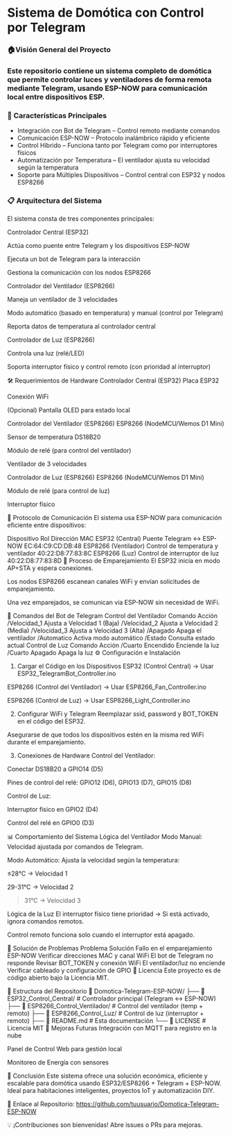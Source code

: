<h1>Sistema de Domótica con Control por Telegram</h1>

<h3> 🏠Visión General del Proyecto<h3/>
<p>Este repositorio contiene un sistema completo de domótica que permite controlar luces y ventiladores de forma remota mediante Telegram, usando ESP-NOW para comunicación local entre dispositivos ESP.
</p>
  
<h3>📌 Características Principales</h3>
<ul>
  <li>Integración con Bot de Telegram – Control remoto mediante comandos</li>
  <li>Comunicación ESP-NOW – Protocolo inalámbrico rápido y eficiente</li>
  <li>Control Híbrido – Funciona tanto por Telegram como por interruptores físicos</li>
  <li>Automatización por Temperatura – El ventilador ajusta su velocidad según la temperatura</li>
  <li>Soporte para Múltiples Dispositivos – Control central con ESP32 y nodos ESP8266</li>
</ul>
<h3>📋 Arquitectura del Sistema</h3>
El sistema consta de tres componentes principales:

Controlador Central (ESP32)

Actúa como puente entre Telegram y los dispositivos ESP-NOW

Ejecuta un bot de Telegram para la interacción

Gestiona la comunicación con los nodos ESP8266

Controlador del Ventilador (ESP8266)

Maneja un ventilador de 3 velocidades

Modo automático (basado en temperatura) y manual (control por Telegram)

Reporta datos de temperatura al controlador central

Controlador de Luz (ESP8266)

Controla una luz (relé/LED)

Soporta interruptor físico y control remoto (con prioridad al interruptor)

🛠 Requerimientos de Hardware
Controlador Central (ESP32)
Placa ESP32

Conexión WiFi

(Opcional) Pantalla OLED para estado local

Controlador del Ventilador (ESP8266)
ESP8266 (NodeMCU/Wemos D1 Mini)

Sensor de temperatura DS18B20

Módulo de relé (para control del ventilador)

Ventilador de 3 velocidades

Controlador de Luz (ESP8266)
ESP8266 (NodeMCU/Wemos D1 Mini)

Módulo de relé (para control de luz)

Interruptor físico

📡 Protocolo de Comunicación
El sistema usa ESP-NOW para comunicación eficiente entre dispositivos:

Dispositivo	Rol	Dirección MAC
ESP32 (Central)	Puente Telegram ↔ ESP-NOW	EC:64:C9:CD:DB:48
ESP8266 (Ventilador)	Control de temperatura y ventilador	40:22:D8:77:83:8C
ESP8266 (Luz)	Control de interruptor de luz	40:22:D8:77:83:8D
📶 Proceso de Emparejamiento
El ESP32 inicia en modo AP+STA y espera conexiones.

Los nodos ESP8266 escanean canales WiFi y envían solicitudes de emparejamiento.

Una vez emparejados, se comunican via ESP-NOW sin necesidad de WiFi.

🤖 Comandos del Bot de Telegram
Control del Ventilador
Comando	Acción
/Velocidad_1	Ajusta a Velocidad 1 (Baja)
/Velocidad_2	Ajusta a Velocidad 2 (Media)
/Velocidad_3	Ajusta a Velocidad 3 (Alta)
/Apagado	Apaga el ventilador
/Automatico	Activa modo automático
/Estado	Consulta estado actual
Control de Luz
Comando	Acción
/Cuarto Encendido	Enciende la luz
/Cuarto Apagado	Apaga la luz
⚙️ Configuración e Instalación
1. Cargar el Código en los Dispositivos
ESP32 (Control Central) → Usar ESP32_TelegramBot_Controller.ino

ESP8266 (Control del Ventilador) → Usar ESP8266_Fan_Controller.ino

ESP8266 (Control de Luz) → Usar ESP8266_Light_Controller.ino

2. Configurar WiFi y Telegram
Reemplazar ssid, password y BOT_TOKEN en el código del ESP32.

Asegurarse de que todos los dispositivos estén en la misma red WiFi durante el emparejamiento.

3. Conexiones de Hardware
Control del Ventilador:

Conectar DS18B20 a GPIO14 (D5)

Pines de control del relé: GPIO12 (D6), GPIO13 (D7), GPIO15 (D8)

Control de Luz:

Interruptor físico en GPIO2 (D4)

Control del relé en GPIO0 (D3)

📊 Comportamiento del Sistema
Lógica del Ventilador
Modo Manual: Velocidad ajustada por comandos de Telegram.

Modo Automático: Ajusta la velocidad según la temperatura:

≤28°C → Velocidad 1

29-31°C → Velocidad 2

>31°C → Velocidad 3

Lógica de la Luz
El interruptor físico tiene prioridad → Si está activado, ignora comandos remotos.

Control remoto funciona solo cuando el interruptor está apagado.

🔧 Solución de Problemas
Problema	Solución
Fallo en el emparejamiento ESP-NOW	Verificar direcciones MAC y canal WiFi
El bot de Telegram no responde	Revisar BOT_TOKEN y conexión WiFi
El ventilador/luz no enciende	Verificar cableado y configuración de GPIO
📜 Licencia
Este proyecto es de código abierto bajo la Licencia MIT.

📌 Estructura del Repositorio
📁 Domotica-Telegram-ESP-NOW/
├── 📁 ESP32_Control_Central/      # Controlador principal (Telegram ↔ ESP-NOW)
├── 📁 ESP8266_Control_Ventilador/ # Control del ventilador (temp + remoto)
├── 📁 ESP8266_Control_Luz/        # Control de luz (interruptor + remoto)
├── 📄 README.md                   # Esta documentación
└── 📄 LICENSE                     # Licencia MIT
🚀 Mejoras Futuras
Integración con MQTT para registro en la nube

Panel de Control Web para gestión local

Monitoreo de Energía con sensores

🎯 Conclusión
Este sistema ofrece una solución económica, eficiente y escalable para domótica usando ESP32/ESP8266 + Telegram + ESP-NOW. Ideal para habitaciones inteligentes, proyectos IoT y automatización DIY.

🔗 Enlace al Repositorio: https://github.com/tuusuario/Domotica-Telegram-ESP-NOW

💡 ¡Contribuciones son bienvenidas! Abre issues o PRs para mejoras.
